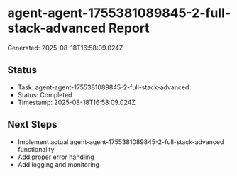 # agent-agent-1755381089845-2-full-stack-advanced Report

Generated: 2025-08-18T16:58:09.024Z

## Status
- Task: agent-agent-1755381089845-2-full-stack-advanced
- Status: Completed
- Timestamp: 2025-08-18T16:58:09.024Z

## Next Steps
- Implement actual agent-agent-1755381089845-2-full-stack-advanced functionality
- Add proper error handling
- Add logging and monitoring
